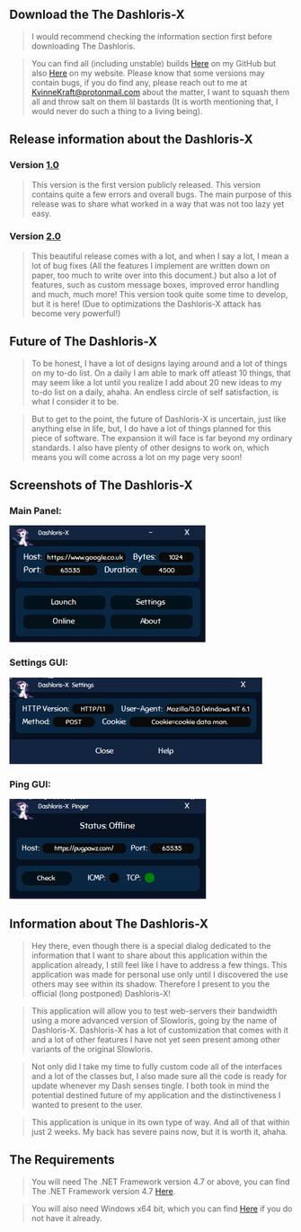 ## Download the The Dashloris-X
>I would recommend checking the information section first before downloading The Dashloris.

>You can find all (including unstable) builds [Here](https://github.com/KvinneKraft/Portfolio/tree/main/TheDashlorisX/Application) on my GitHub but also [Here](https://pugpawz.com) on my website.  Please know that some versions may contain bugs, if you do find any, please reach out to me at KvinneKraft@protonmail.com about the matter, I want to squash them all and throw salt on them lil bastards (It is worth mentioning that, I would never do such a thing to a living being).
##
## Release information about the Dashloris-X
### Version [1.0](https://github.com/KvinneKraft/Portfolio/blob/main/TheDashlorisX/Application/1.0/Dashloris-X.exe?raw=true)
> This version is the first version publicly released.  This version contains quite a few errors and overall bugs.  The main purpose of this release was to share what worked in a way that was not too lazy yet easy.
### Version [2.0](https://github.com/KvinneKraft/Portfolio/blob/main/TheDashlorisX/Application/2.0/Dashloris-X.exe?raw=true)
> This beautiful release comes with a lot, and when I say a lot, I mean a lot of bug fixes (All the features I implement are written down on paper, too much to write over into this document.) but also a lot of features, such as custom message boxes, improved error handling and much, much more!  This version took quite some time to develop, but it is here!  (Due to optimizations the Dashloris-X attack has become very powerful!)
##
## Future of The Dashloris-X
>To be honest, I have a lot of designs laying around and a lot of things on my to-do list.  On a daily I am able to mark off atleast 10 things, that may seem like a lot until you realize I add about 20 new ideas to my to-do list on a daily, ahaha.  An endless circle of self satisfaction, is what I consider it to be.

>But to get to the point, the future of Dashloris-X is uncertain, just like anything else in life, but, I do have a lot of things planned for this piece of software.  The expansion it will face is far beyond my ordinary standards.  I also have plenty of other designs to work on, which means you will come across a lot on my page very soon!
##
## Screenshots of The Dashloris-X
### Main Panel:
![Main GUI](Screenshots/main-gui.png)
### Settings GUI:
![Settings GUI](Screenshots/settings-gui.png)
### Ping GUI:
![Ping GUI](Screenshots/ping-gui.png)
##
## Information about The Dashloris-X
>Hey there, even though there is a special dialog dedicated to the information that I want to share about this application within the application already, I still feel like I have to address a few things.  This application was made for personal use only until I discovered the use others may see within its shadow.  Therefore I present to you the official (long postponed) Dashloris-X!  

>This application will allow you to test web-servers their bandwidth using a more advanced version of Slowloris, going by the name of Dashloris-X. Dashloris-X has a lot of customization that comes with it and a lot of other features I have not yet seen present among other variants of the original Slowloris.

>Not only did I take my time to fully custom code all of the interfaces and a lot of the classes but, I also made sure all the code is ready for update whenever my Dash senses tingle.  I both took in mind the potential destined future of my application and the distinctiveness I wanted to present to the user.  

>This application is unique in its own type of way.  And all of that within just 2 weeks.  My back has severe pains now, but it is worth it, ahaha.
##
## The Requirements
> You will need The .NET Framework version 4.7 or above, you can find The .NET Framework version 4.7 [Here](https://dotnet.microsoft.com/download/dotnet-framework/net47).

> You will also need Windows x64 bit, which you can find [Here](https://www.microsoft.com/en-us/windows) if you do not have it already.
